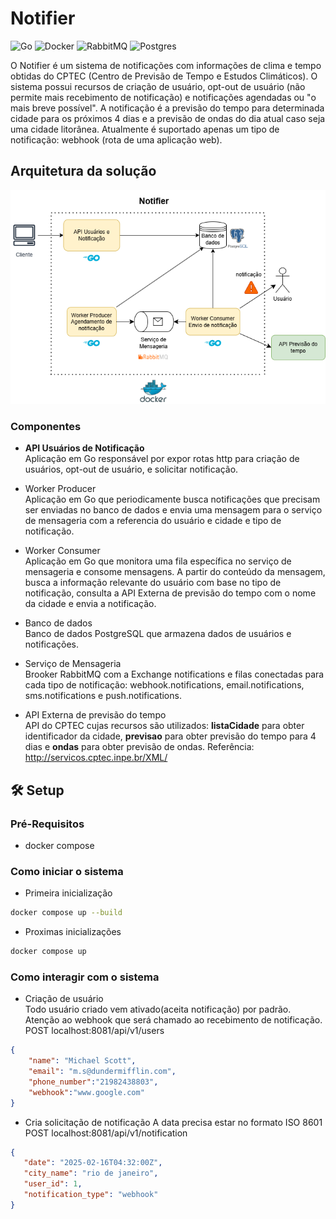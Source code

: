 # Notifier
![Go](https://img.shields.io/badge/go-%2300ADD8.svg?style=for-the-badge&logo=go&logoColor=white) ![Docker](https://img.shields.io/badge/docker-%230db7ed.svg?style=for-the-badge&logo=docker&logoColor=white) ![RabbitMQ](https://img.shields.io/badge/Rabbitmq-FF6600?style=for-the-badge&logo=rabbitmq&logoColor=white) ![Postgres](https://img.shields.io/badge/postgres-%23316192.svg?style=for-the-badge&logo=postgresql&logoColor=white)


O Notifier é um sistema de notificações com informações de clima e tempo obtidas do CPTEC (Centro de Previsão de Tempo e Estudos Climáticos). O sistema possui recursos de criação de usuário, opt-out de usuário (não permite mais recebimento de notificação) e notificações agendadas ou "o mais breve possível". A notificação é a previsão do tempo para determinada cidade para os próximos 4 dias e a previsão de ondas do dia atual caso seja uma cidade litorânea. Atualmente é suportado apenas um tipo de notificação: webhook (rota de uma aplicação web).

## Arquitetura da solução

![img.png](arquitetura_sistema.png)

### Componentes

- **API Usuários de Notificação**  
Aplicação em Go responsável por expor rotas http para criação de usuários, opt-out de usuário, e solicitar notificação.

- Worker Producer  
Aplicação em Go que periodicamente busca notificações que precisam ser enviadas no banco de dados e envia uma mensagem para o serviço de mensageria com a referencia do usuário e cidade e tipo de notificação.

- Worker Consumer  
Aplicação em Go que monitora uma fila específica no serviço de mensageria e consome mensagens. A partir do conteúdo da mensagem, busca a informação relevante do usuário com base no tipo de notificação, consulta a API Externa de previsão do tempo com o nome da cidade e envia a notificação.

- Banco de dados  
Banco de dados PostgreSQL que armazena dados de usuários e notificações.

- Serviço de Mensageria  
Brooker RabbitMQ com a Exchange notifications e filas conectadas para cada tipo de notificação: webhook.notifications, email.notifications, sms.notifications e push.notifications.

- API Externa de previsão do tempo  
API do CPTEC cujas recursos são utilizados: **listaCidade** para obter identificador da cidade, **previsao** para obter previsão do tempo para 4 dias e **ondas** para obter previsão de ondas. Referência: http://servicos.cptec.inpe.br/XML/

## 🛠️ Setup

### Pré-Requisitos

- docker compose

### Como iniciar o sistema

- Primeira inicialização
```bash
docker compose up --build
```

- Proximas inicializações
```bash
docker compose up
```
### Como interagir com o sistema

- Criação de usuário  
Todo usuário criado vem ativado(aceita notificação) por padrão. Atenção ao webhook que será chamado ao recebimento de notificação.
POST localhost:8081/api/v1/users
```json
{
    "name": "Michael Scott",
    "email": "m.s@dundermifflin.com",
    "phone_number":"21982438803",
    "webhook":"www.google.com"
}
```

- Cria solicitação de notificação 
A data precisa estar no formato ISO 8601
POST localhost:8081/api/v1/notification
```json
{
   "date": "2025-02-16T04:32:00Z",
   "city_name": "rio de janeiro",
   "user_id": 1,
   "notification_type": "webhook"
}
```